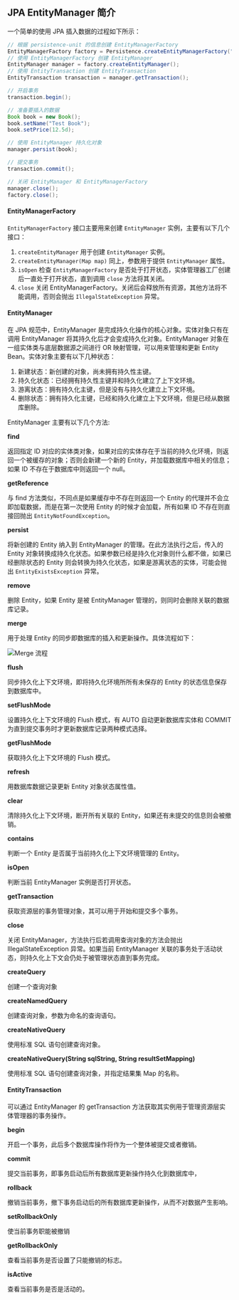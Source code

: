 ## JPA EntityManager 简介

一个简单的使用 JPA 插入数据的过程如下所示：

```java
// 根据 persistence-unit 的信息创建 EntityManagerFactory
EntityManagerFactory factory = Persistence.createEntityManagerFactory("NewPersistenceUnit");
// 使用 EntityManagerFactory 创建 EntityManager
EntityManager manager = factory.createEntityManager();
// 使用 EntityTransaction 创建 EntityTransaction
EntityTransaction transaction = manager.getTransaction();

// 开启事务
transaction.begin();

// 准备要插入的数据
Book book = new Book();
book.setName("Test Book");
book.setPrice(12.5d);

// 使用 EntityManager 持久化对象
manager.persist(book);

// 提交事务
transaction.commit();

// 关闭 EntityManager 和 EntityManagerFactory
manager.close();
factory.close();
```

#### EntityManagerFactory

`EntityManagerFactory` 接口主要用来创建 `EntityManager` 实例，主要有以下几个接口：

1. `createEntityManager` 用于创建  `EntityManager` 实例。
2. `createEntityManager(Map map)` 同上，参数用于提供 `EntityManager` 属性。
3. `isOpen` 检查 `EntityManagerFactory` 是否处于打开状态，实体管理器工厂创建后一直处于打开状态，直到调用 `close` 方法将其关闭。
4. `close` 关闭 EntityManagerFactory。关闭后会释放所有资源，其他方法将不能调用，否则会抛出 `IllegalStateException` 异常。

#### EntityManager

在 JPA 规范中，EntityManager 是完成持久化操作的核心对象。实体对象只有在调用 EntityManager 将其持久化后才会变成持久化对象。EntityManager 对象在一组实体类与底层数据源之间进行 OR 映射管理，可以用来管理和更新 Entity Bean。实体对象主要有以下几种状态：

1. 新建状态：新创建的对象，尚未拥有持久性主键。
2. 持久化状态：已经拥有持久性主键并和持久化建立了上下文环境。
3. 游离状态：拥有持久化主键，但是没有与持久化建立上下文环境。
4. 删除状态：拥有持久化主键，已经和持久化建立上下文环境，但是已经从数据库删除。

EntityManager 主要有以下几个方法:

**find**

返回指定 ID 对应的实体类对象，如果对应的实体存在于当前的持久化环境，则返回一个被缓存的对象；否则会新建一个新的 Entity，并加载数据库中相关的信息；如果 ID 不存在于数据库中则返回一个 null。

**getReference**

与 find 方法类似，不同点是如果缓存中不存在则返回一个 Entity 的代理并不会立即加载数据，而是在第一次使用 Entity 的时候才会加载，所有如果 ID 不存在则直接回抛出 `EntityNotFoundException`。

**persist**

将新创建的 Entity 纳入到 EntityManager 的管理。在此方法执行之后，传入的 Entity 对象转换成持久化状态。如果参数已经是持久化对象则什么都不做，如果已经删除状态的 Entity 则会转换为持久化状态，如果是游离状态的实体，可能会抛出 `EntityExistsException` 异常。

**remove**

删除 Entity，如果 Entity 是被 EntityManager 管理的，则同时会删除关联的数据库记录。

**merge**

用于处理 Entity 的同步即数据库的插入和更新操作。具体流程如下：

![Merge 流程](http://img.sangzhenya.com/Snipaste_2019-12-21_15-28-47.png)

**flush**

同步持久化上下文环境，即将持久化环境所所有未保存的 Entity 的状态信息保存到数据库中。

**setFlushMode**

设置持久化上下文环境的 Flush 模式，有 AUTO 自动更新数据库实体和 COMMIT 为直到提交事务时才更新数据库记录两种模式选择。

**getFlushMode**

获取持久化上下文环境的 Flush 模式。

**refresh**

用数据库数据记录更新 Entity 对象状态属性值。

**clear**

清除持久化上下文环境，断开所有关联的 Entity，如果还有未提交的信息则会被撤销。

**contains**

判断一个 Entity 是否属于当前持久化上下文环境管理的 Entity。

**isOpen**

判断当前 EntityManager 实例是否打开状态。

**getTransaction**

获取资源层的事务管理对象，其可以用于开始和提交多个事务。

**close**

关闭 EntityManager，方法执行后若调用查询对象的方法会抛出 IllegalStateException 异常。如果当前 EntityManager 关联的事务处于活动状态，则持久化上下文会仍处于被管理状态直到事务完成。

**createQuery**

创建一个查询对象

**createNamedQuery**

创建查询对象，参数为命名的查询语句。

**createNativeQuery**

使用标准 SQL 语句创建查询对象。

**createNativeQuery(String sqlString, String resultSetMapping)**

使用标准 SQL 语句创建查询对象，并指定结果集 Map 的名称。



#### EntityTransaction

可以通过 EntityManager 的 getTransaction 方法获取其实例用于管理资源层实体管理器的事务操作。

**begin**

开启一个事务，此后多个数据库操作将作为一个整体被提交或者撤销。

**commit**

提交当前事务，即事务启动后所有数据库更新操作持久化到数据库中，

**rollback**

撤销当前事务，撤下事务启动后的所有数据库更新操作，从而不对数据产生影响。

**setRollbackOnly**

使当前事务职能被撤销

**getRollbackOnly**

查看当前事务是否设置了只能撤销的标志。

**isActive**

查看当前事务是否是活动的。